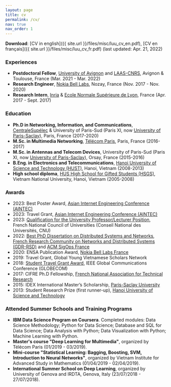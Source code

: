 ```yaml
---
layout: page
title: cv
permalink: /cv/
nav: true
nav_order: 1
---
```


**Download**: [CV in english]({{ site.url }}/files/misc/luu_cv_en.pdf), [CV en français]({{ site.url }}/files/misc/luu_cv_fr.pdf) (last updated: Apr. 21, 2022)

### Experiences
* **Postdoctoral Fellow**, [University of Avignon](https://lia.univ-avignon.fr/) and [LAAS-CNRS](https://www.laas.fr/public/), Avignon & Toulouse, France (Mar. 2021 - Mar. 2022)
* **Research Engineer**, [Nokia Bell Labs](https://www.bell-labs.com/), Nozay, France (Nov. 2017 - Nov. 2020)
* **Research Intern**, [Inria](https://www.inria.fr/en) & [Ecole Normale Supérieure de Lyon](http://www.ens-lyon.fr/), France (Apr. 2017 - Sept. 2017)

### Education
* **Ph.D in Networking, Information, and Communications**, [CentraleSupélec](https://www.centralesupelec.fr/) & University of Paris-Sud (Paris XI, now [University of Paris-Saclay](https://www.universite-paris-saclay.fr/)), Paris, France (2017-2020)
* **M.Sc. in Multimedia Networking**, [Télécom Paris](https://www.telecom-paris.fr/), Paris, France (2016-2017)
* **M.Sc. in Antennas and Telecom Devices**, University of Paris-Sud (Paris XI, now [University of Paris-Saclay](https://www.universite-paris-saclay.fr/)), Orsay, France (2015-2016)
* **B.Eng. in Electronics and Telecommunications**, [Hanoi University of Science and Technology (HUST)](https://hust.edu.vn/), Hanoi, Vietnam (2008-2013)
* **High school diploma**, [HUS High School for Gifted Students (HSGS)](https://hsgs.edu.vn/), Vietnam National University, Hanoi, Vietnam (2005-2008)

### Awards
* 2023: Best Poster Award, [Asian Internet Engineering Conference (AINTEC)](https://interlab.ait.ac.th/aintec2023/)
* 2023: Travel Grant, [Asian Internet Engineering Conference (AINTEC)](https://interlab.ait.ac.th/aintec2023/)
* 2023: [Qualification for the University Professor/Lecturer Position](https://www.galaxie.enseignementsup-recherche.gouv.fr/ensup/qualification/Resultats_2023/Qualifies_MCF2023.pdf), French National Council of Universities (Conseil National des Universités, CNU)
* 2022: [Best PhD Dissertation on Distributed Systems and Networks](https://gdr-rsd.fr/laureats-prix-de-these-2022/), [French Research Community on Networks and Distributed Systems (GDR-RSD)](https://gdr-rsd.cnrs.fr/) and [ACM SigOps France](http://www.sigops-france.fr/)
* 2020: ENSA Publication Award, [Nokia Bell Labs France](https://www.bell-labs.com/)
* 2019: Travel Grant, Global Young Vietnamese Scholars Network
* 2018: [Student Travel Grant Award](https://globecom2018.ieee-globecom.org/content/student-travel-grants.html), IEEE Global Communications Conference (GLOBECOM) 
* 2017: CIFRE Ph.D Fellowship, [French National Association for Technical Research](https://www.anrt.asso.fr/fr)
* 2015: IDEX International Master’s Scholarship, [Paris-Saclay University](https://www.universite-paris-saclay.fr/)
* 2013: Student Research Prize (first runner-up), [Hanoi University of Science and Technology](https://hust.edu.vn/)

### Attended Summer Schools and Training Programs
* **IBM Data Science Program on Coursera**. Completed modules: Data Science Methodology; Python for Data Science; Database and SQL for Data Science; Data Analysis with Python; Data Visualization with Python; Machine Learning with Python.
* **Master's course "Deep Learning for Multimedia"**, organized by Télécom Paris (01/2019 - 03/2019).
* **Mini-course "Statistical Learning: Bagging, Boosting, SVM, Introduction to Neural Networks"**, organized by Vietnam Institute for Advanced Study in Mathematics (01/04/2019 - 02/04/2019).
* **International Summer School on Deep Learning**, organized by University of Genova and IRDTA, Genova, Italy (23/07/2018 - 27/07/2018).

